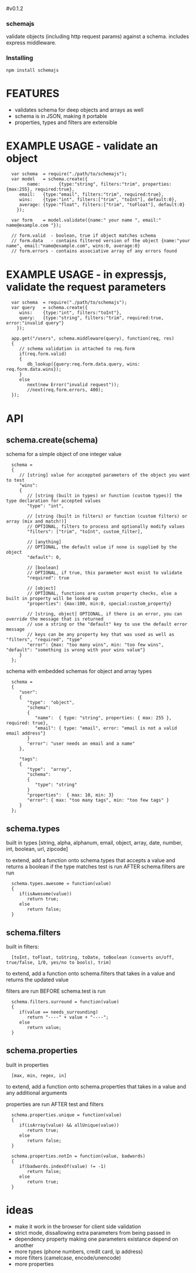 #v0.1.2

### schemajs

validate objects (including http request params) against a schema. includes express middleware.

### Installing 

	npm install schemajs

# FEATURES
 - validates schema for deep objects and arrays as well
 - schema is in JSON, making it portable
 - properties, types and filters are extensible

# EXAMPLE USAGE - validate an object

      var schema  = require("./path/to/schemajs");
      var model   = schema.create({
			name:		{type:"string", filters:"trim", properties:{max:255}, required:true},
         email:   {type:"email", filters:"trim", required:true},
         wins:    {type:"int", filters:["trim", "toInt"], default:0},
         average: {type:"float", filters:["trim", "toFloat"], default:0}
		});

      var form    = model.validate({name:" your name ", email:" name@example.com "});

      // form.valid  - boolean, true if object matches schema
      // form.data   - contains filtered version of the object {name:"your name", email:"name@example.com", wins:0, average:0}
      // form.errors - contains associative array of any errors found

# EXAMPLE USAGE - in expressjs, validate the request parameters

      var schema  = require("./path/to/schemajs");
      var query   = schema.create({
         wins:    {type:"int", filters:"toInt"},
         query:   {type:"string", filters:"trim", required:true, error:"invalid query"}
		});

      app.get("/users", schema.middleware(query), function(req, res)
      {
         // schema validation is attached to req.form
         if(req.form.valid)
         {
            db_lookup({query:req.form.data.query, wins: req.form.data.wins});
         }
         else
            next(new Error("invalid request"));
            //next(req.form.errors, 400);
      });

# API 

## schema.create(schema)

schema for a simple object of one integer value

      schema =
      {
         // [string] value for acceppted parameters of the object you want to test
         "wins":
         {
            // [string (built in types) or function (custom types)] the type declaration for accepted values
            "type": "int",
      
            // [string (built in filters) or function (custom filters) or array (mix and match!)] 
            // OPTIONAL, filters to process and optionally modify values
            "filters": ["trim", "toInt", custom_filter],
      
            // [anything] 
            // OPTIONAL, the default value if none is supplied by the object
            "default": 0,
      
            // [boolean] 
            // OPTIONAL, if true, this parameter must exist to validate
            "required": true
      
            // [object] 
            // OPTIONAL, functions are custom property checks, else a built in property will be looked up
            "properties": {max:100, min:0, special:custom_property}
      
            // [string, object] OPTIONAL, if there is an error, you can override the message that is returned
            // use a string or the "default" key to use the default error message
            // keys can be any property key that was used as well as "filters", "required", "type"
            "error": {max: "too many wins", min: "too few wins", "default": "something is wrong with your wins value"}
         }
      };

schema with embedded schemas for object and array types

      schema =
      {
         "user":
         {
            "type":  "object",
            "schema":
            {
               "name":  { type: "string", properties: { max: 255 }, required: true},
               "email": { type: "email", error: "email is not a valid email address"}
            }
            "error": "user needs an email and a name"
         },
      
         "tags":
         {
            "type":  "array",
            "schema":
            {
               "type": "string"
            }
            "properties":  { max: 10, min: 3}
            "error": { max: "too many tags", min: "too few tags" }
         }
      };
	
## schema.types
	
   built in types 
      [string, alpha, alphanum, email, object, array, date, number, int, boolean, url, zipcode]

   to extend, add a function onto schema.types that accepts a value and returns a boolean if the type matches
   test is run AFTER schema.filters are run

      schema.types.awesome = function(value)
      {
         if(isAwesome(value))
            return true;
         else
            return false;
      }

## schema.filters
	
   built in filters:

      [toInt, toFloat, toString, toDate, toBoolean (converts on/off, true/false, 1/0, yes/no to bools), trim]

   to extend, add a function onto schema.filters that takes in a value and returns the updated value

   filters are run BEFORE schema.test is run

      schema.filters.surround = function(value)
      {
         if(value == needs_surrounding)
            return "----" + value + "----";
         else
            return value;
      }


## schema.properties

   built in properties

      [max, min, regex, in]

   to extend, add a function onto schema.properties that takes in a value and any additional arguments

   properties are run AFTER test and filters

      schema.properties.unique = function(value)
      {
         if(isArray(value) && allUnique(value))
            return true;
         else
            return false;
      }

      schema.properties.notIn = function(value, badwords)
      {
         if(badwords.indexOf(value) != -1)
            return false;
         else
            return true;
      }

# ideas

   - make it work in the browser for client side validation
   - strict mode, dissallowing extra parameters from being passed in
   - dependency property making one parameters existance depend on another
   - more types (phone numbers, credit card, ip address)
   - more filters (camelcase, encode/unencode)
   - more properties
